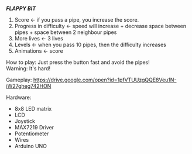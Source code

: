 ***FLAPPY BIT***

1) Score <- if you pass a pipe, you increase the score.
2) Progress in difficulty <- speed will increase + decrease space between pipes + space between 2 neighbour pipes
3) More lives <- 3 lives
4) Levels <- when you pass 10 pipes, then the difficulty increases
5) Animations <- score

How to play: Just press the button fast and avoid the pipes!  
Warning: It's hard!

Gameplay: https://drive.google.com/open?id=1pfVTUUzgQQE8Veu1N-iW27gheg742HON

Hardware: 
- 8x8 LED matrix
- LCD
- Joystick
- MAX7219 Driver
- Potentiometer
- Wires
- Arduino UNO


